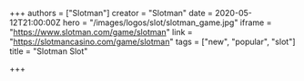 +++
authors = ["Slotman"]
creator = "Slotman"
date = 2020-05-12T21:00:00Z
hero = "/images/logos/slot/slotman_game.jpg"
iframe = "https://www.slotman.com/game/slotman"
link = "https://slotmancasino.com/game/slotman"
tags = ["new", "popular", "slot"]
title = "Slotman Slot"

+++
